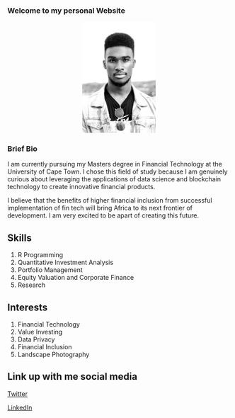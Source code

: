 ### Welcome to my personal Website  
<p align="center" >
    <img width="33%" src="https://github.com/timothymwesigwa/timothymwesigwa.github.io/blob/main/IMG_7019.jpeg.jpeg">  
</p> 

### Brief Bio
I am currently pursuing my Masters degree in Financial Technology at the University of Cape Town. I chose this field of study because I am genuinely curious about leveraging the applications of data science and blockchain technology to create innovative financial products.

I believe that the benefits of higher financial inclusion from successful implementation of fin tech will bring Africa to its next frontier of development. I am very excited to be apart of creating this future. 

## Skills
1. R Programming 
2. Quantitative Investment Analysis
3. Portfolio Management 
4. Equity Valuation and Corporate Finance 
5. Research 

## Interests
1. Financial Technology
2. Value Investing
3. Data Privacy 
4. Financial Inclusion 
5. Landscape Photography


## Link up with me social media

[Twitter](https://twitter.com/mvesigwa) 

[LinkedIn](https://twitter.com/mvesigwa) 

